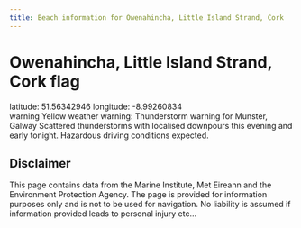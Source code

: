 ```yaml
---
title: Beach information for Owenahincha, Little Island Strand, Cork
---
```

# Owenahincha, Little Island Strand, Cork <span class="material-icons blue-flag">flag</span>

<div class="location-info">latitude: 51.56342946 longitude: -8.99260834</div>
<div class="met-eireann-warnings"><span class="material-icons yellow-warning">warning</span>&nbsp;Yellow weather warning: Thunderstorm warning for Munster, Galway Scattered thunderstorms with localised downpours this evening and early tonight. Hazardous driving conditions expected.&nbsp;</div>
<div></div>

## Disclaimer

This page contains data from the Marine Institute, 
Met Eireann and the Environment Protection Agency. The page is provided for
information purposes only and is not to be used for navigation. No liability 
is assumed if information provided leads to personal injury etc...